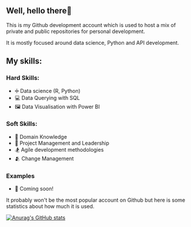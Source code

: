 ## Well, hello there👋

This is my Github development account which is used to host a mix of private and public repositories for personal development. 

It is mostly focused around data science, Python and API development.

## My skills:

### Hard Skills:
* ➗ Data science (R, Python)
* 💻 Data Querying with SQL
* 🖼️ Data Visualisation with Power BI

### Soft Skills:
* 📖 Domain Knowledge
* 🤵 Project Management and Leadership
* 🏂 Agile development methodologies
* 🫂 Change Management


### Examples

* 🚂 Coming soon!


It probably won't be the most popular account on Github but here is some statistics about how much it is used. 


[![Anurag's GitHub stats](https://github-readme-stats.vercel.app/api?username=devacct101)](https://github.com/anuraghazra/github-readme-stats)

<!--
**devacct101/devacct101** is a ✨ _special_ ✨ repository because its `README.md` (this file) appears on your GitHub profile.

Here are some ideas to get you started:

- 🔭 I’m currently working on ...
- 🌱 I’m currently learning ...
- 👯 I’m looking to collaborate on ...
- 🤔 I’m looking for help with ...
- 💬 Ask me about ...
- 📫 How to reach me: ...
- 😄 Pronouns: ...
- ⚡ Fun fact: ...
-->
